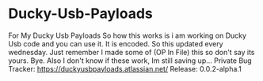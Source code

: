 # Ducky-Usb-Payloads
For My Ducky Usb Payloads
So how this works is i am working on Ducky Usb code and you can use it.
It is encoded.
So this updated every wednesday.
Just remember I made some of (OP In File) this so don't say its yours.
Bye.
Also I don't know if these work, Im still saving up...
Private Bug Tracker: https://duckyusbpayloads.atlassian.net/
Release: 0.0.2-alpha.1
